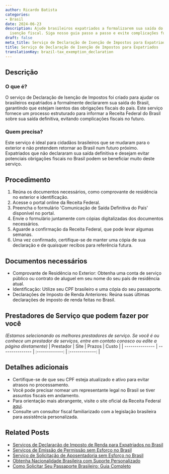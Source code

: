 ```yaml
---
author: Ricardo Batista
categories:
- Brasil
date: 2024-06-23
description: Ajude brasileiros expatriados a formalizarem sua saída do país e garantir
  isenção fiscal. Siga nosso guia passo a passo e evite complicações futuras.
draft: false
meta_title: Serviço de Declaração de Isenção de Impostos para Expatriados
title: Serviço de Declaração de Isenção de Impostos para Expatriados
translationKey: brazil-tax_exemption_declaration
---
```



## Descrição
### O que é?
O serviço de Declaração de Isenção de Impostos foi criado para ajudar os brasileiros expatriados a formalmente declararem sua saída do Brasil, garantindo que estejam isentos das obrigações fiscais do país. Este serviço fornece um processo estruturado para informar a Receita Federal do Brasil sobre sua saída definitiva, evitando complicações fiscais no futuro.

### Quem precisa?
Este serviço é ideal para cidadãos brasileiros que se mudaram para o exterior e não pretendem retornar ao Brasil num futuro próximo. Expatriados que não declararam sua saída definitiva e desejam evitar potenciais obrigações fiscais no Brasil podem se beneficiar muito deste serviço.

## Procedimento

1. Reúna os documentos necessários, como comprovante de residência no exterior e identificação.
2. Acesse o portal online da Receita Federal.
3. Preencha o formulário 'Comunicação de Saída Definitiva do País' disponível no portal.
4. Envie o formulário juntamente com cópias digitalizadas dos documentos necessários.
5. Aguarde a confirmação da Receita Federal, que pode levar algumas semanas.
6. Uma vez confirmado, certifique-se de manter uma cópia de sua declaração e de quaisquer recibos para referência futura.

## Documentos necessários

- Comprovante de Residência no Exterior: Obtenha uma conta de serviço público ou contrato de aluguel em seu nome do seu país de residência atual.
- Identificação: Utilize seu CPF brasileiro e uma cópia do seu passaporte.
- Declarações de Imposto de Renda Anteriores: Reúna suas últimas declarações de imposto de renda feitas no Brasil.

## Prestadores de Serviço que podem fazer por você
_(Estamos selecionando os melhores prestadores de serviço. Se você é ou conhece um prestador de serviços, entre em contato conosco ou edite a página diretamente)_
| Prestador       |     Site        |     Prazos       |       Custo     |
| --------------- | --------------- |  :-------------: | :-------------: |

## Detalhes adicionais

- Certifique-se de que seu CPF esteja atualizado e ativo para evitar atrasos no processamento.
- Você pode precisar nomear um representante legal no Brasil se tiver assuntos fiscais em andamento.
- Para orientação mais abrangente, visite o site oficial da Receita Federal [aqui](http://receita.economia.gov.br/).
- Consulte um consultor fiscal familiarizado com a legislação brasileira para assistência personalizada.
## Related Posts

- [Serviços de Declaração de Imposto de Renda para Expatriados no Brasil](https://tramitit.com/pt/guides/brazil/declaração_de_imposto_de_renda/)
- [Serviços de Emissão de Permissão sem Esforço no Brasil](https://tramitit.com/pt/guides/brazil/emissão_de_alvará/)
- [Serviço de Solicitação de Aposentadoria sem Esforço no Brasil](https://tramitit.com/pt/guides/brazil/solicitação_de_aposentadoria/)
- [Obtenha Nacionalidade Brasileira com Suporte Personalizado](https://tramitit.com/pt/guides/brazil/solicitação_de_nacionalidade/)
- [Como Solicitar Seu Passaporte Brasileiro: Guia Completo](https://tramitit.com/pt/guides/brazil/emissão_de_passaporte/)